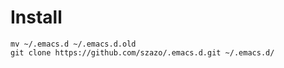# Install

    mv ~/.emacs.d ~/.emacs.d.old
    git clone https://github.com/szazo/.emacs.d.git ~/.emacs.d/
